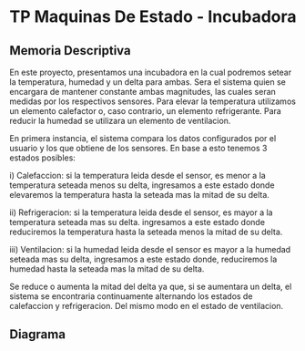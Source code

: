 # TP Maquinas De Estado - Incubadora

## Memoria Descriptiva
En este proyecto, presentamos una incubadora en la cual podremos setear la temperatura, humedad y un delta para ambas. 
Sera el sistema quien se encargara de mantener constante ambas magnitudes, las cuales seran medidas por los respectivos 
sensores. Para elevar la temperatura utilizamos un elemento calefactor o, caso contrario, un elemento refrigerante. 
Para reducir la humedad se utilizara un elemento de ventilacion.

En primera instancia, el sistema compara los datos configurados por el usuario y los que obtiene de los sensores. En base a 
esto tenemos 3 estados posibles:

   i) Calefaccion: si la temperatura leida desde el sensor, es menor a la temperatura seteada menos su delta, ingresamos a 
                   este estado donde elevaremos la temperatura hasta la seteada mas la mitad de su delta.

   ii) Refrigeracion: si la temperatura leida desde el sensor, es mayor a la temperatura seteada mas su delta. ingresamos a 
                      este estado donde reduciremos la temperatura hasta la seteada menos la mitad de su delta.

   iii) Ventilacion: si la humedad leida desde el sensor es mayor a la humedad seteada mas su delta, ingresamos a 
                     este estado donde, reduciremos la humedad hasta la seteada mas la mitad de su delta.

Se reduce o aumenta la mitad del delta ya que, si se aumentara un delta, el sistema se encontraria continuamente alternando
los estados de calefaccion y refrigeracion. Del mismo modo en el estado de ventilacion.
## Diagrama
